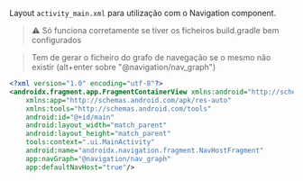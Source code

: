 Layout `activity_main.xml` para utilização com o Navigation component.

> ⚠ Só funciona corretamente se tiver os ficheiros build.gradle bem configurados

> Tem de gerar o ficheiro do grafo de navegação se o mesmo não existir (alt+enter sobre "@navigation/nav_graph")
```xml
<?xml version="1.0" encoding="utf-8"?>
<androidx.fragment.app.FragmentContainerView xmlns:android="http://schemas.android.com/apk/res/android"
    xmlns:app="http://schemas.android.com/apk/res-auto"
    xmlns:tools="http://schemas.android.com/tools"
    android:id="@+id/main"
    android:layout_width="match_parent"
    android:layout_height="match_parent"
    tools:context=".ui.MainActivity"
    android:name="androidx.navigation.fragment.NavHostFragment"
    app:navGraph="@navigation/nav_graph"
    app:defaultNavHost="true"/>
```
